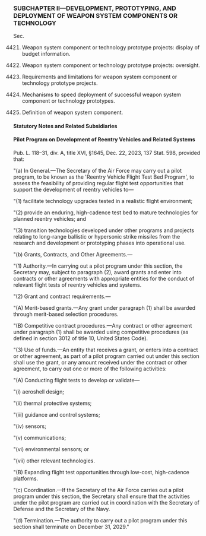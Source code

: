 ### SUBCHAPTER II—DEVELOPMENT, PROTOTYPING, AND DEPLOYMENT OF WEAPON SYSTEM COMPONENTS OR TECHNOLOGY ###

Sec.

4421. Weapon system component or technology prototype projects: display of budget information.

4422. Weapon system component or technology prototype projects: oversight.

4423. Requirements and limitations for weapon system component or technology prototype projects.

4424. Mechanisms to speed deployment of successful weapon system component or technology prototypes.

4425. Definition of weapon system component.

#### **Statutory Notes and Related Subsidiaries** ####

#### Pilot Program on Development of Reentry Vehicles and Related Systems ####

Pub. L. 118–31, div. A, title XVI, §1645, Dec. 22, 2023, 137 Stat. 598, provided that:

"(a) In General.—The Secretary of the Air Force may carry out a pilot program, to be known as the 'Reentry Vehicle Flight Test Bed Program', to assess the feasibility of providing regular flight test opportunities that support the development of reentry vehicles to—

"(1) facilitate technology upgrades tested in a realistic flight environment;

"(2) provide an enduring, high-cadence test bed to mature technologies for planned reentry vehicles; and

"(3) transition technologies developed under other programs and projects relating to long-range ballistic or hypersonic strike missiles from the research and development or prototyping phases into operational use.

"(b) Grants, Contracts, and Other Agreements.—

"(1) Authority.—In carrying out a pilot program under this section, the Secretary may, subject to paragraph (2), award grants and enter into contracts or other agreements with appropriate entities for the conduct of relevant flight tests of reentry vehicles and systems.

"(2) Grant and contract requirements.—

"(A) Merit-based grants.—Any grant under paragraph (1) shall be awarded through merit-based selection procedures.

"(B) Competitive contract procedures.—Any contract or other agreement under paragraph (1) shall be awarded using competitive procedures (as defined in section 3012 of title 10, United States Code).

"(3) Use of funds.—An entity that receives a grant, or enters into a contract or other agreement, as part of a pilot program carried out under this section shall use the grant, or any amount received under the contract or other agreement, to carry out one or more of the following activities:

"(A) Conducting flight tests to develop or validate—

"(i) aeroshell design;

"(ii) thermal protective systems;

"(iii) guidance and control systems;

"(iv) sensors;

"(v) communications;

"(vi) environmental sensors; or

"(vii) other relevant technologies.

"(B) Expanding flight test opportunities through low-cost, high-cadence platforms.

"(c) Coordination.—If the Secretary of the Air Force carries out a pilot program under this section, the Secretary shall ensure that the activities under the pilot program are carried out in coordination with the Secretary of Defense and the Secretary of the Navy.

"(d) Termination.—The authority to carry out a pilot program under this section shall terminate on December 31, 2029."